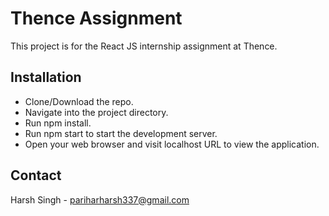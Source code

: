 # Thence Assignment

This project is for the React JS internship assignment at Thence.

## Installation

- Clone/Download the repo.
- Navigate into the project directory.
- Run npm install.
- Run npm start to start the development server.
- Open your web browser and visit localhost URL to view the application.

## Contact

Harsh Singh - pariharharsh337@gmail.com
